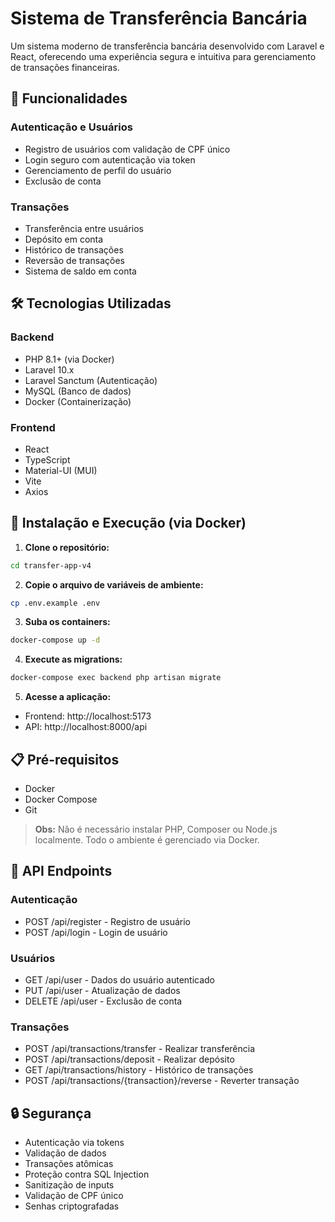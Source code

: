 # Sistema de Transferência Bancária

Um sistema moderno de transferência bancária desenvolvido com Laravel e React, oferecendo uma experiência segura e intuitiva para gerenciamento de transações financeiras.

## 🚀 Funcionalidades

### Autenticação e Usuários
- Registro de usuários com validação de CPF único
- Login seguro com autenticação via token
- Gerenciamento de perfil do usuário
- Exclusão de conta

### Transações
- Transferência entre usuários
- Depósito em conta
- Histórico de transações
- Reversão de transações
- Sistema de saldo em conta

## 🛠️ Tecnologias Utilizadas

### Backend
- PHP 8.1+ (via Docker)
- Laravel 10.x
- Laravel Sanctum (Autenticação)
- MySQL (Banco de dados)
- Docker (Containerização)

### Frontend
- React
- TypeScript
- Material-UI (MUI)
- Vite
- Axios

## 🔧 Instalação e Execução (via Docker)

1. **Clone o repositório:**
```bash
cd transfer-app-v4
```

2. **Copie o arquivo de variáveis de ambiente:**
```bash
cp .env.example .env
```

3. **Suba os containers:**
```bash
docker-compose up -d
```

4. **Execute as migrations:**
```bash
docker-compose exec backend php artisan migrate
```

5. **Acesse a aplicação:**
- Frontend: http://localhost:5173
- API: http://localhost:8000/api

## 📋 Pré-requisitos

- Docker
- Docker Compose
- Git

> **Obs:** Não é necessário instalar PHP, Composer ou Node.js localmente. Todo o ambiente é gerenciado via Docker.

## 📝 API Endpoints

### Autenticação
- POST /api/register - Registro de usuário
- POST /api/login - Login de usuário

### Usuários
- GET /api/user - Dados do usuário autenticado
- PUT /api/user - Atualização de dados
- DELETE /api/user - Exclusão de conta

### Transações
- POST /api/transactions/transfer - Realizar transferência
- POST /api/transactions/deposit - Realizar depósito
- GET /api/transactions/history - Histórico de transações
- POST /api/transactions/{transaction}/reverse - Reverter transação

## 🔒 Segurança

- Autenticação via tokens
- Validação de dados
- Transações atômicas
- Proteção contra SQL Injection
- Sanitização de inputs
- Validação de CPF único
- Senhas criptografadas
